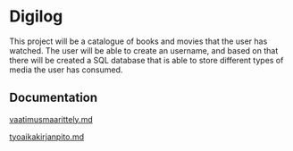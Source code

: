 # Digilog

This project will be a catalogue of books and movies that the user has watched. The user will be able to create an username, and based on that there will be created a SQL database that is able to store different types of media the user has consumed.

## Documentation

[vaatimusmaarittely.md](https://github.com/kalmikko/ot-harjoitustyo/blob/master/Digilog/vaatimusmaarittely.md)

[tyoaikakirjanpito.md](https://github.com/kalmikko/ot-harjoitustyo/blob/master/tyoaikakirjanpito.md)
